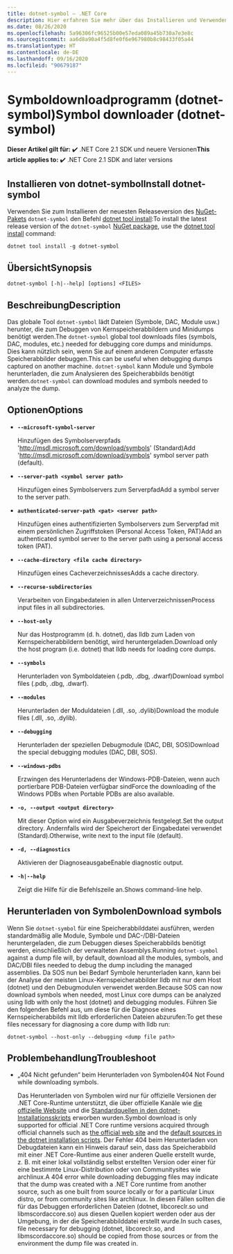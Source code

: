 ```yaml
---
title: dotnet-symbol – .NET Core
description: Hier erfahren Sie mehr über das Installieren und Verwenden des Befehlszeilentools „dotnet-symbol“.
ms.date: 08/26/2020
ms.openlocfilehash: 5a96306fc96525b00e57eda089a45b730a7e3e8c
ms.sourcegitcommit: aa6d8a90a4f5d8fe0f6e967980b8c98433f05a44
ms.translationtype: HT
ms.contentlocale: de-DE
ms.lasthandoff: 09/16/2020
ms.locfileid: "90679187"
---
```

# <a name="symbol-downloader-dotnet-symbol"></a><span data-ttu-id="8d2b1-103">Symboldownloadprogramm (dotnet-symbol)</span><span class="sxs-lookup"><span data-stu-id="8d2b1-103">Symbol downloader (dotnet-symbol)</span></span>

<span data-ttu-id="8d2b1-104">**Dieser Artikel gilt für:** ✔️ .NET Core 2.1 SDK und neuere Versionen</span><span class="sxs-lookup"><span data-stu-id="8d2b1-104">**This article applies to:** ✔️ .NET Core 2.1 SDK and later versions</span></span>

## <a name="install-dotnet-symbol"></a><span data-ttu-id="8d2b1-105">Installieren von dotnet-symbol</span><span class="sxs-lookup"><span data-stu-id="8d2b1-105">Install dotnet-symbol</span></span>

<span data-ttu-id="8d2b1-106">Verwenden Sie zum Installieren der neuesten Releaseversion des [NuGet-Pakets](https://www.nuget.org/packages/dotnet-symbol) `dotnet-symbol` den Befehl [dotnet tool install](../tools/dotnet-tool-install.md):</span><span class="sxs-lookup"><span data-stu-id="8d2b1-106">To install the latest release version of the `dotnet-symbol` [NuGet package](https://www.nuget.org/packages/dotnet-symbol), use the [dotnet tool install](../tools/dotnet-tool-install.md) command:</span></span>

```dotnetcli
dotnet tool install -g dotnet-symbol
```

## <a name="synopsis"></a><span data-ttu-id="8d2b1-107">Übersicht</span><span class="sxs-lookup"><span data-stu-id="8d2b1-107">Synopsis</span></span>

```console
dotnet-symbol [-h|--help] [options] <FILES>
```

## <a name="description"></a><span data-ttu-id="8d2b1-108">Beschreibung</span><span class="sxs-lookup"><span data-stu-id="8d2b1-108">Description</span></span>

<span data-ttu-id="8d2b1-109">Das globale Tool `dotnet-symbol` lädt Dateien (Symbole, DAC, Module usw.) herunter, die zum Debuggen von Kernspeicherabbildern und Minidumps benötigt werden.</span><span class="sxs-lookup"><span data-stu-id="8d2b1-109">The `dotnet-symbol` global tool downloads files (symbols, DAC, modules, etc.) needed for debugging core dumps and minidumps.</span></span> <span data-ttu-id="8d2b1-110">Dies kann nützlich sein, wenn Sie auf einem anderen Computer erfasste Speicherabbilder debuggen.</span><span class="sxs-lookup"><span data-stu-id="8d2b1-110">This can be useful when debugging dumps captured on another machine.</span></span> <span data-ttu-id="8d2b1-111">`dotnet-symbol` kann Module und Symbole herunterladen, die zum Analysieren des Speicherabbilds benötigt werden.</span><span class="sxs-lookup"><span data-stu-id="8d2b1-111">`dotnet-symbol` can download modules and symbols needed to analyze the dump.</span></span>

## <a name="options"></a><span data-ttu-id="8d2b1-112">Optionen</span><span class="sxs-lookup"><span data-stu-id="8d2b1-112">Options</span></span>

- **`--microsoft-symbol-server`**

  <span data-ttu-id="8d2b1-113">Hinzufügen des Symbolserverpfads 'http://msdl.microsoft.com/download/symbols' (Standard)</span><span class="sxs-lookup"><span data-stu-id="8d2b1-113">Add 'http://msdl.microsoft.com/download/symbols' symbol server path (default).</span></span>

- **`--server-path <symbol server path>`**

  <span data-ttu-id="8d2b1-114">Hinzufügen eines Symbolservers zum Serverpfad</span><span class="sxs-lookup"><span data-stu-id="8d2b1-114">Add a symbol server to the server path.</span></span>

- **`authenticated-server-path <pat> <server path>`**

  <span data-ttu-id="8d2b1-115">Hinzufügen eines authentifizierten Symbolservers zum Serverpfad mit einem persönlichen Zugriffstoken (Personal Access Token, PAT)</span><span class="sxs-lookup"><span data-stu-id="8d2b1-115">Add an authenticated symbol server to the server path using a personal access token (PAT).</span></span>

- **`--cache-directory <file cache directory>`**

  <span data-ttu-id="8d2b1-116">Hinzufügen eines Cacheverzeichnisses</span><span class="sxs-lookup"><span data-stu-id="8d2b1-116">Adds a cache directory.</span></span>

- **`--recurse-subdirectories`**

  <span data-ttu-id="8d2b1-117">Verarbeiten von Eingabedateien in allen Unterverzeichnissen</span><span class="sxs-lookup"><span data-stu-id="8d2b1-117">Process input files in all subdirectories.</span></span>

- **`--host-only`**

  <span data-ttu-id="8d2b1-118">Nur das Hostprogramm (d. h. dotnet), das lldb zum Laden von Kernspeicherabbildern benötigt, wird heruntergeladen.</span><span class="sxs-lookup"><span data-stu-id="8d2b1-118">Download only the host program (i.e. dotnet) that lldb needs for loading core dumps.</span></span>

- **`--symbols`**

  <span data-ttu-id="8d2b1-119">Herunterladen von Symboldateien (.pdb, .dbg, .dwarf)</span><span class="sxs-lookup"><span data-stu-id="8d2b1-119">Download symbol files (.pdb, .dbg, .dwarf).</span></span>

- **`--modules`**

  <span data-ttu-id="8d2b1-120">Herunterladen der Moduldateien (.dll, .so, .dylib)</span><span class="sxs-lookup"><span data-stu-id="8d2b1-120">Download the module files (.dll, .so, .dylib).</span></span>

- **`--debugging`**

  <span data-ttu-id="8d2b1-121">Herunterladen der speziellen Debugmodule (DAC, DBI, SOS)</span><span class="sxs-lookup"><span data-stu-id="8d2b1-121">Download the special debugging modules (DAC, DBI, SOS).</span></span>

- **`--windows-pdbs`**

  <span data-ttu-id="8d2b1-122">Erzwingen des Herunterladens der Windows-PDB-Dateien, wenn auch portierbare PDB-Dateien verfügbar sind</span><span class="sxs-lookup"><span data-stu-id="8d2b1-122">Force the downloading of the Windows PDBs when Portable PDBs are also available.</span></span>

- **`-o, --output <output directory>`**

  <span data-ttu-id="8d2b1-123">Mit dieser Option wird ein Ausgabeverzeichnis festgelegt.</span><span class="sxs-lookup"><span data-stu-id="8d2b1-123">Set the output directory.</span></span> <span data-ttu-id="8d2b1-124">Andernfalls wird der Speicherort der Eingabedatei verwendet (Standard).</span><span class="sxs-lookup"><span data-stu-id="8d2b1-124">Otherwise, write next to the input file (default).</span></span>

- **`-d, --diagnostics`**

  <span data-ttu-id="8d2b1-125">Aktivieren der Diagnoseausgabe</span><span class="sxs-lookup"><span data-stu-id="8d2b1-125">Enable diagnostic output.</span></span>

- **`-h|--help`**

  <span data-ttu-id="8d2b1-126">Zeigt die Hilfe für die Befehlszeile an.</span><span class="sxs-lookup"><span data-stu-id="8d2b1-126">Shows command-line help.</span></span>

## <a name="download-symbols"></a><span data-ttu-id="8d2b1-127">Herunterladen von Symbolen</span><span class="sxs-lookup"><span data-stu-id="8d2b1-127">Download symbols</span></span>

<span data-ttu-id="8d2b1-128">Wenn Sie `dotnet-symbol` für eine Speicherabbilddatei ausführen, werden standardmäßig alle Module, Symbole und DAC-/DBI-Dateien heruntergeladen, die zum Debuggen dieses Speicherabbilds benötigt werden, einschließlich der verwalteten Assemblys.</span><span class="sxs-lookup"><span data-stu-id="8d2b1-128">Running `dotnet-symbol` against a dump file will, by default, download all the modules, symbols, and DAC/DBI files needed to debug the dump including the managed assemblies.</span></span> <span data-ttu-id="8d2b1-129">Da SOS nun bei Bedarf Symbole herunterladen kann, kann bei der Analyse der meisten Linux-Kernspeicherabbilder lldb mit nur dem Host (dotnet) und den Debugmodulen verwendet werden.</span><span class="sxs-lookup"><span data-stu-id="8d2b1-129">Because SOS can now download symbols when needed, most Linux core dumps can be analyzed using lldb with only the host (dotnet) and debugging modules.</span></span> <span data-ttu-id="8d2b1-130">Führen Sie den folgenden Befehl aus, um diese für die Diagnose eines Kernspeicherabbilds mit lldb erforderlichen Dateien abzurufen:</span><span class="sxs-lookup"><span data-stu-id="8d2b1-130">To get these files necessary for diagnosing a core dump with lldb run:</span></span>

```console
dotnet-symbol --host-only --debugging <dump file path>
```

## <a name="troubleshoot"></a><span data-ttu-id="8d2b1-131">Problembehandlung</span><span class="sxs-lookup"><span data-stu-id="8d2b1-131">Troubleshoot</span></span>

- <span data-ttu-id="8d2b1-132">„404 Nicht gefunden“ beim Herunterladen von Symbolen</span><span class="sxs-lookup"><span data-stu-id="8d2b1-132">404 Not Found while downloading symbols.</span></span>

   <span data-ttu-id="8d2b1-133">Das Herunterladen von Symbolen wird nur für offizielle Versionen der .NET Core-Runtime unterstützt, die über offizielle Kanäle wie [die offizielle Website](https://dotnet.microsoft.com/download/dotnet-core) und die [Standardquellen in den dotnet-Installationsskripts](../tools/dotnet-install-script.md) erworben wurden.</span><span class="sxs-lookup"><span data-stu-id="8d2b1-133">Symbol download is only supported for official .NET Core runtime versions acquired through official channels such as [the official web site](https://dotnet.microsoft.com/download/dotnet-core) and the [default sources in the dotnet installation scripts](../tools/dotnet-install-script.md).</span></span> <span data-ttu-id="8d2b1-134">Der Fehler 404 beim Herunterladen von Debugdateien kann ein Hinweis darauf sein, dass das Speicherabbild mit einer .NET Core-Runtime aus einer anderen Quelle erstellt wurde, z. B. mit einer lokal vollständig selbst erstellten Version oder einer für eine bestimmte Linux-Distribution oder von Communitysites wie archlinux.</span><span class="sxs-lookup"><span data-stu-id="8d2b1-134">A 404 error while downloading debugging files may indicate that the dump was created with a .NET Core runtime from another source, such as one built from source locally or for a particular Linux distro, or from community sites like archlinux.</span></span> <span data-ttu-id="8d2b1-135">In diesen Fällen sollten die für das Debuggen erforderlichen Dateien (dotnet, libcoreclr.so und libmscordaccore.so) aus diesen Quellen kopiert werden oder aus der Umgebung, in der die Speicherabbilddatei erstellt wurde.</span><span class="sxs-lookup"><span data-stu-id="8d2b1-135">In such cases, file necessary for debugging (dotnet, libcoreclr.so, and libmscordaccore.so) should be copied from those sources or from the environment the dump file was created in.</span></span>
